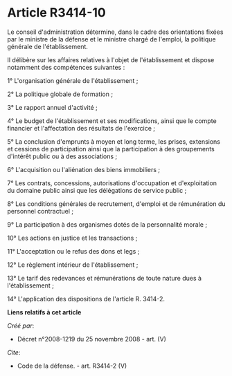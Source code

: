 # Article R3414-10

Le conseil d'administration détermine, dans le cadre des orientations fixées par le ministre de la défense et le ministre
chargé de l'emploi, la politique générale de l'établissement. 

Il délibère sur les affaires relatives à l'objet de l'établissement et dispose notamment des compétences suivantes : 

1° L'organisation générale de l'établissement ; 

2° La politique globale de formation ; 

3° Le rapport annuel d'activité ; 

4° Le budget de l'établissement et ses modifications, ainsi que le compte financier et l'affectation des résultats de
l'exercice ; 

5° La conclusion d'emprunts à moyen et long terme, les prises, extensions et cessions de participation ainsi que la
participation à des groupements d'intérêt public ou à des associations ; 

6° L'acquisition ou l'aliénation des biens immobiliers ; 

7° Les contrats, concessions, autorisations d'occupation et d'exploitation du domaine public ainsi que les délégations de
service public ; 

8° Les conditions générales de recrutement, d'emploi et de rémunération du personnel contractuel ; 

9° La participation à des organismes dotés de la personnalité morale ; 

10° Les actions en justice et les transactions ; 

11° L'acceptation ou le refus des dons et legs ; 

12° Le règlement intérieur de l'établissement ; 

13° Le tarif des redevances et rémunérations de toute nature dues à l'établissement ; 

14° L'application des dispositions de l'article R. 3414-2.

**Liens relatifs à cet article**

_Créé par_:

  - Décret n°2008-1219 du 25 novembre 2008 - art. (V)

_Cite_:

  - Code de la défense. - art. R3414-2 (V)
